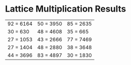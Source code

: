 # Lattice Multiplication Results

|   |   |   |
|---|---|---|
| 92 = 6164 | 50 = 3950 | 85 = 2635 |
| 30 = 630 | 48 = 4608 | 35 = 665 |
| 27 = 1053 | 43 = 2666 | 77 = 7469 |
| 27 = 1404 | 48 = 2880 | 38 = 3648 |
| 44 = 3696 | 83 = 4897 | 30 = 1830 |
